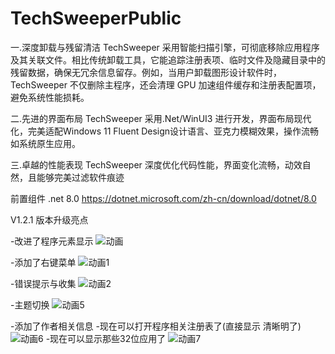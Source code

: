 # TechSweeperPublic
一.深度卸载与残留清洁
TechSweeper 采用智能扫描引擎，可彻底移除应用程序及其关联文件。相比传统卸载工具，它能追踪注册表项、临时文件及隐藏目录中的残留数据，确保无冗余信息留存。例如，当用户卸载图形设计软件时，TechSweeper 不仅删除主程序，还会清理 GPU 加速组件缓存和注册表配置项，避免系统性能损耗。

二.先进的界面布局
TechSweeper 采用.Net/WinUI3 进行开发，界面布局现代化，完美适配Windows 11 Fluent Design设计语言、亚克力模糊效果，操作流畅如系统原生应用。


三.卓越的性能表现
TechSweeper 深度优化代码性能，界面变化流畅，动效自然，且能够完美过滤软件痕迹

前置组件 .net 8.0 https://dotnet.microsoft.com/zh-cn/download/dotnet/8.0

V1.2.1 版本升级亮点

-改进了程序元素显示
![动画](https://github.com/user-attachments/assets/f4c33383-2637-4df0-a3d3-5493dcc647cb)

-添加了右键菜单
![动画1](https://github.com/user-attachments/assets/1746f317-d528-4a38-8e8b-a800c64b2e5f)

-错误提示与收集
![动画2](https://github.com/user-attachments/assets/61c3311f-2c17-4c16-8ab3-5cd2ff9bbac8)

-主题切换
![动画5](https://github.com/user-attachments/assets/077ed94d-4b26-48b7-9236-8ab576c201c5)

-添加了作者相关信息
-现在可以打开程序相关注册表了(直接显示 清晰明了)
![动画6](https://github.com/user-attachments/assets/99f187d8-b46f-42e3-8777-1897b5afb809)
-现在可以显示那些32位应用了
![动画7](https://github.com/user-attachments/assets/c61941c5-ce3c-4b39-a182-05f96b5c8174)
